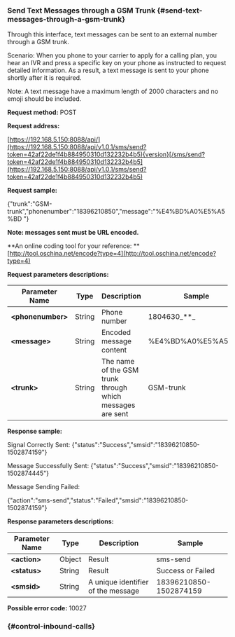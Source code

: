 ### Send Text Messages through a GSM Trunk {#send-text-messages-through-a-gsm-trunk}

Through this interface, text messages can be sent to an external number through a GSM trunk.

Scenario: When you phone to your carrier to apply for a calling plan, you hear an IVR and press a specific key on your phone as instructed to request detailed information. As a result, a text message is sent to your phone shortly after it is required.

Note: A text message have a maximum length of 2000 characters and no emoji should be included.

**Request method:** POST

**Request address:**

[https://192.168.5.150:8088/api/](https://192.168.5.150:8088/api/v1.0.1/sms/send?token=42af22de1f4b884950310d132232b4b5){version}[/sms/send?token=42af22de1f4b884950310d132232b4b5](https://192.168.5.150:8088/api/v1.0.1/sms/send?token=42af22de1f4b884950310d132232b4b5)

**Request sample:**

{"trunk":"GSM-trunk","phonenumber":"18396210850","message":"%E4%BD%A0%E5%A5%BD "}

**Note: messages sent must be URL encoded.**

**An online coding tool for your reference: **[http://tool.oschina.net/encode?type=4](http://tool.oschina.net/encode?type=4)

**Request parameters descriptions:**

| **Parameter Name** | **Type** | **Description** | **Sample** |
| --- | --- | --- | --- |
| **&lt;phonenumber&gt;** | String | Phone number | 1804630_\*\*_ |
| **&lt;message&gt;** | String | Encoded message content | %E4%BD%A0%E5%A5%BD |
| **&lt;trunk&gt;** | String | The name of the GSM trunk through which messages are sent | GSM-trunk |

**Response sample:**

Signal Correctly Sent: {"status":"Success","smsid":"18396210850-1502874159"}

Message Successfully Sent: {"status":"Success","smsid":"18396210850-1502874445"}

Message Sending Failed:

{"action":"sms-send","status":"Failed","smsid":"18396210850-1502874159"}

**Response parameters descriptions:**

| **Parameter Name** | **Type** | **Description** | **Sample** |
| --- | --- | --- | --- |
| **&lt;action&gt;** | Object | Result | sms-send |
| **&lt;status&gt;** | String | Result | Success or Failed |
| **&lt;smsid&gt;** | String | A unique identifier of the message | 18396210850-1502874159 |

**Possible error code:** 10027

###  {#control-inbound-calls}



